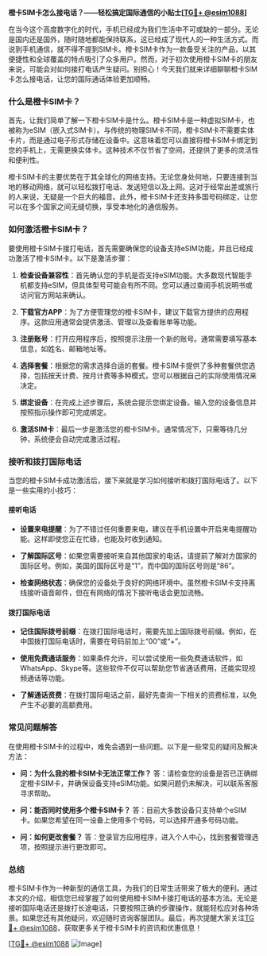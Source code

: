 **橙卡SIM卡怎么接电话？——轻松搞定国际通信的小贴士[[TG💪+ @esim1088](https://t.me/s/esim1088)]**

在当今这个高度数字化的时代，手机已经成为我们生活中不可或缺的一部分。无论是国内还是国外，随时随地都能保持联系，这已经成了现代人的一种生活方式。而说到手机通信，就不得不提到SIM卡。橙卡SIM卡作为一款备受关注的产品，以其便捷性和全球覆盖的特点吸引了众多用户。然而，对于初次使用橙卡SIM卡的朋友来说，可能会对如何接打电话产生疑问。别担心！今天我们就来详细聊聊橙卡SIM卡怎么接电话，让您的国际通话体验更加顺畅。

### 什么是橙卡SIM卡？

首先，让我们简单了解一下橙卡SIM卡是什么。橙卡SIM卡是一种虚拟SIM卡，也被称为eSIM（嵌入式SIM卡）。与传统的物理SIM卡不同，橙卡SIM卡不需要实体卡片，而是通过电子形式存储在设备中。这意味着您可以直接将橙卡SIM卡绑定到您的手机上，无需更换实体卡。这种技术不仅节省了空间，还提供了更多的灵活性和便利性。

橙卡SIM卡的主要优势在于其全球化的网络支持。无论您身处何地，只要连接到当地的移动网络，就可以轻松拨打电话、发送短信以及上网。这对于经常出差或旅行的人来说，无疑是一个巨大的福音。此外，橙卡SIM卡还支持多国号码绑定，让您可以在多个国家之间无缝切换，享受本地化的通信服务。

### 如何激活橙卡SIM卡？

要使用橙卡SIM卡接打电话，首先需要确保您的设备支持eSIM功能，并且已经成功激活了橙卡SIM卡。以下是激活步骤：

1. **检查设备兼容性**：首先确认您的手机是否支持eSIM功能。大多数现代智能手机都支持eSIM，但具体型号可能会有所不同。您可以通过查阅手机说明书或访问官方网站来确认。

2. **下载官方APP**：为了方便管理您的橙卡SIM卡，建议下载官方提供的应用程序。这款应用通常会提供激活、管理以及查看账单等功能。

3. **注册账号**：打开应用程序后，按照提示注册一个新的账号。通常需要填写基本信息，如姓名、邮箱地址等。

4. **选择套餐**：根据您的需求选择合适的套餐。橙卡SIM卡提供了多种套餐供您选择，包括按天计费、按月计费等多种模式，您可以根据自己的实际使用情况来决定。

5. **绑定设备**：在完成上述步骤后，系统会提示您绑定设备。输入您的设备信息并按照指示操作即可完成绑定。

6. **激活SIM卡**：最后一步是激活您的橙卡SIM卡。通常情况下，只需等待几分钟，系统便会自动完成激活过程。

### 接听和拨打国际电话

当您的橙卡SIM卡成功激活后，接下来就是学习如何接听和拨打国际电话了。以下是一些实用的小技巧：

#### 接听电话

- **设置来电提醒**：为了不错过任何重要来电，建议在手机设置中开启来电提醒功能。这样即使您正在忙碌，也能及时收到通知。
  
- **了解国际区号**：如果您需要接听来自其他国家的电话，请提前了解对方国家的国际区号。例如，美国的国际区号是“1”，而中国的国际区号则是“86”。

- **检查网络状态**：确保您的设备处于良好的网络环境中。虽然橙卡SIM卡支持离线接听语音邮件，但在有网络的情况下接听电话会更加流畅。

#### 拨打国际电话

- **记住国际拨号前缀**：在拨打国际电话时，需要先加上国际拨号前缀。例如，在中国拨打国际电话时，需要在号码前加上“00”或“+”。

- **使用免费通话服务**：如果条件允许，可以尝试使用一些免费通话软件，如WhatsApp、Skype等。这些软件不仅可以帮助您节省通话费用，还能实现视频通话等功能。

- **了解通话资费**：在拨打国际电话之前，最好先查询一下相关的资费标准，以免产生不必要的高额费用。

### 常见问题解答

在使用橙卡SIM卡的过程中，难免会遇到一些问题。以下是一些常见的疑问及解决方法：

- **问：为什么我的橙卡SIM卡无法正常工作？**
  答：请检查您的设备是否已正确绑定橙卡SIM卡，并确保设备支持eSIM功能。如果问题仍未解决，可以联系客服寻求帮助。

- **问：能否同时使用多个橙卡SIM卡？**
  答：目前大多数设备只支持单个eSIM卡。如果您希望在同一设备上使用多个号码，可以选择开通多号码功能。

- **问：如何更改套餐？**
  答：登录官方应用程序，进入个人中心，找到套餐管理选项，按照提示进行更改即可。

### 总结

橙卡SIM卡作为一种新型的通信工具，为我们的日常生活带来了极大的便利。通过本文的介绍，相信您已经掌握了如何使用橙卡SIM卡接打电话的基本方法。无论是接听国际电话还是拨打长途电话，只要按照正确的步骤操作，就能轻松应对各种场景。如果您还有其他疑问，欢迎随时咨询客服团队。最后，再次提醒大家关注[TG💪+ @esim1088](https://t.me/s/esim1088)，获取更多关于橙卡SIM卡的资讯和优惠信息！

[[TG💪+ @esim1088](https://t.me/s/esim1088) ![Image](https://i.postimg.cc/4NQfJmqS/Snipaste-2025-05-13-00-14-12.png)]